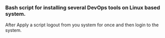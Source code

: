 ### Bash script for installing several DevOps tools on Linux based system.

After Apply a script logout from you system for once and then login to the system.
